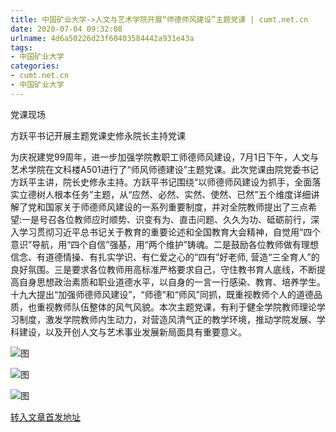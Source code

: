 ```yaml
---
title: 中国矿业大学->人文与艺术学院开展“师德师风建设”主题党课 | cumt.net.cn
date: 2020-07-04 09:32:08
urlname: 4d6a50226d23f60403584442a931e43a
tags: 
- 中国矿业大学
categories:
- cumt.net.cn
- 中国矿业大学
---
```

党课现场

方跃平书记开展主题党课史修永院长主持党课

为庆祝建党99周年，进一步加强学院教职工师德师风建设，7月1日下午，人文与艺术学院在文科楼A501进行了“师风师德建设”主题党课。此次党课由院党委书记方跃平主讲，院长史修永主持。方跃平书记围绕“以师德师风建设为抓手，全面落实立德树人根本任务”主题，从“应然、必然、实然、使然、已然”五个维度详细讲解了党和国家关于师德师风建设的一系列重要制度，并对全院教师提出了三点希望:一是号召各位教师应时顺势、识变有为、直击问题、久久为功、砥砺前行，深入学习贯彻习近平总书记关于教育的重要论述和全国教育大会精神，自觉用“四个意识”导航，用“四个自信”强基，用“两个维护”铸魂。二是鼓励各位教师做有理想信念、有道德情操、有扎实学识、有仁爱之心的“四有”好老师, 营造“三全育人”的良好氛围。三是要求各位教师用高标准严格要求自己，守住教书育人底线，不断提高自身思想政治素质和职业道德水平，以自身的一言一行感染、教育、培养学生。 十九大提出“加强师德师风建设”，“师德”和“师风”同抓，既重视教师个人的道德品质，也重视教师队伍整体的风气风貌。本次主题党课，有利于健全学院教师理论学习制度，激发学院教师内生动力，对营造风清气正的教学环境，推动学院发展、学科建设，以及开创人文与艺术事业发展新局面具有重要意义。

![图](http://xwzx.cumt.edu.cn/_upload/article/images/12/9b/2bdf5f644391a9589ae84b23322e/f261d2ef-f654-4694-b518-7c4863495717.jpg)

![图](http://xwzx.cumt.edu.cn/_upload/article/images/12/9b/2bdf5f644391a9589ae84b23322e/9756d51b-935b-49aa-b601-7a730c799478.jpg)

![图](http://xwzx.cumt.edu.cn/_upload/article/images/12/9b/2bdf5f644391a9589ae84b23322e/e720d971-bea7-45c9-9b0e-e63f706aa9bf.jpg)

[转入文章首发地址](http://xwzx.cumt.edu.cn/b4/28/c523a570408/page.htm)